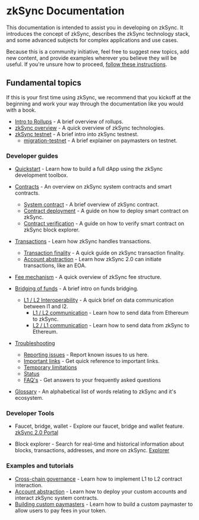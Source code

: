 # zkSync Documentation

This documentation is intended to assist you in developing on zkSync. 
It introduces the concept of zkSync, describes the zkSync technology stack, and some advanced subjects for complex applications and use cases.

Because this is a community initiative, feel free to suggest new topics, add new content, and provide examples wherever you believe they will be useful. If you're unsure how to proceed, [follow these instructions](#).

## Fundamental topics

If this is your first time using zkSync, we recommend that you kickoff at the beginning and work your way through the documentation like you would with a book.


- [Intro to Rollups](./fundamentals/rollups.md) - A brief overview of rollups.
- [zkSync overview](./fundamentals/zkSync.md) - A quick overview of zkSync technologies.
- [zkSync testnet](./fundamentals/testnet.md) - A brief intro into zkSync testnest.
  - [migration-testnet](./testnet/migration-to-testnet-paymaster.md) - A brief explainer on paymasters on testnet.
 
### Developer guides

- [Quickstart](./developer-guides/hello-world.md) - Learn how to build a full dApp using the zkSync development toolbox.
- [Contracts](#) - An overview on zkSync system contracts and smart contracts.
  - [System contract](./developer-guides/contracts/system-contracts.md) - A brief overview of zkSync contract.
  - [Contract deployment](./developer-guides/contracts/contracts.md) - A guide on how to deploy smart contract on zkSync.
  - [Contract verification](./developer-guides/contracts/contract-verification.md) - A guide on how to verify smart contract on zkSync block explorer.
- [Transactions](#) - Learn how zkSync handles transactions.
  - [Transaction finality](./developer-guides/transactions/transactions.md) - A quick guide on zkSync transaction finality.
  - [Account abstraction](./developer-guides/transactions/aa.md) - Learn how zkSync 2.0 can initiate transactions, like an EOA.
- [Fee mechanism](./developer-guides/fee-model.md) - A quick overview of zkSync fee structure.
- [Bridging of funds](./developer-guides/Bridging/bridging-funds.md) - A brief intro on funds bridging.
  - [L1 / L2 Interoperability](./developer-guides/Bridging/l1-l2-interop.md) - A quick brief on data communication between l1 and l2.
    - [L1 / L2 communication](./developer-guides/Bridging/l1-l2.md) - Learn how to send data from Ethereum to zkSync.
    - [L2 / L1 communication](./developer-guides/Bridging/l2-l1.md) - Learn how to send data from zkSync to Ethereum.
- [Troubleshooting](#)
  - [Reporting issues](./troubleshooting/reporting-issues.md) - Report known issues to us here.
  - [Important links](./troubleshooting/important-links.md) - Get quick reference to important links.
  - [Temporary limitations](./troubleshooting/temp-limits.md)
  - [Status](./troubleshooting/status.md)
  - [FAQ's](./troubleshooting/faq/known-issues.md) - Get answers to your frequently asked questions

- [Glossary](./glossary/glossary.md) - An alphabetical list of words relating to zkSync and it's ecosystem.

### Developer Tools

- Faucet, bridge, wallet - Explore our faucet, bridge and wallet feature.
[zkSync 2.0 Portal](https://portal.zksync.io)

- Block explorer - Search for real-time and historical information about blocks, transactions, addresses, and more on zkSync.
[Explorer](https://zksync2-testnet.zkscan.io)


### Examples and tutorials

- [Cross-chain governance](./tutorials/cross-chain-tutorial.md) - Learn how to implement L1 to L2 contract interaction.
- [Account abstraction](./tutorials/custom-aa-tutorial.md) - Learn how to deploy your custom accounts and interact zkSync system contracts.
- [Building custom paymasters](./tutorials/custom-paymaster-tutorial.md) - Learn how to build a custom paymaster to allow users to pay fees in your token.
